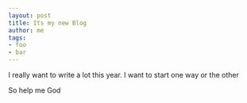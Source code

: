 ```yaml
---
layout: post
title: Its my new Blog
author: me
tags:
- foo
- bar
---
```


I really want to write a lot this year. I want to start one way or the other

So help me God

